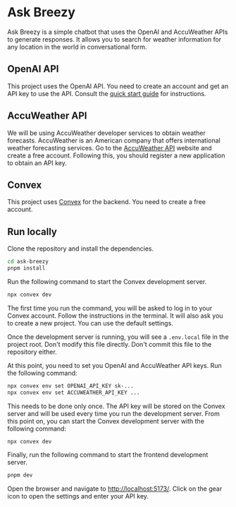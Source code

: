 # Ask Breezy

Ask Breezy is a simple chatbot that uses the OpenAI and AccuWeather APIs to generate responses. It allows you to search for weather information for any location in the world in conversational form.

## OpenAI API

This project uses the OpenAI API. You need to create an account and get an API key to use the API. Consult the [quick start guide](https://platform.openai.com/docs/quickstart) for instructions.

## AccuWeather API

We will be using AccuWeather developer services to obtain weather forecasts. AccuWeather is an American company that offers international weather forecasting services. Go to the [AccuWeather API](https://developer.accuweather.com/) website and create a free account. Following this, you should register a new application to obtain an API key. 

## Convex

This project uses [Convex](https://convex.dev/) for the backend. You need to create a free account.

## Run locally

Clone the repository and install the dependencies.

```bash
cd ask-breezy
pnpm install
```

Run the following command to start the Convex development server.

```bash
npx convex dev
```

The first time you run the command, you will be asked to log in to your Convex account. Follow the instructions in the terminal. It will also ask you to create a new project. You can use the default settings.

Once the development server is running, you will see a `.env.local` file in the project root. Don't modify this file directly. Don't commit this file to the repository either.

At this point, you need to set you OpenAI and AccuWeather API keys. Run the following command:

```bash
npx convex env set OPENAI_API_KEY sk-...
npx convex env set ACCUWEATHER_API_KEY ...
```

This needs to be done only once. The API key will be stored on the Convex server and will be used every time you run the development server. From this point on, you can start the Convex development server with the following command:

```bash
npx convex dev
```

Finally, run the following command to start the frontend development server.

```bash
pnpm dev
```

Open the browser and navigate to <http://localhost:5173/>. Click on the gear icon to open the settings and enter your API key.
